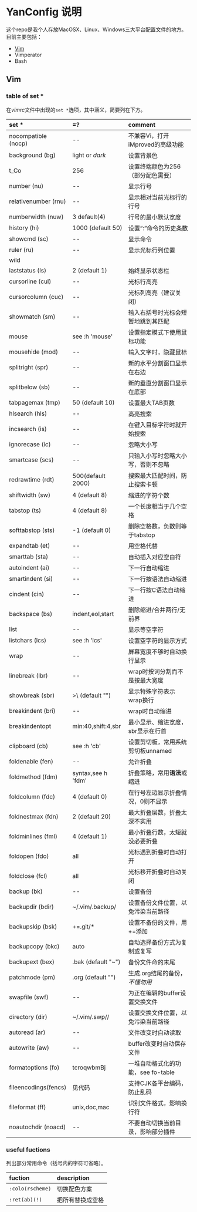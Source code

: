 # YanConfig 说明

这个repo是我个人存放MacOSX、Linux、Windows三大平台配置文件的地方。目前主要包括：

- [Vim](#Vim)
- Vimperator
- Bash

## Vim

### table of set *

在*vimrc*文件中出现的`set *`选项，其中涵义，简要列在下方。

| set *                | =?                 | comment                            |
| :----                | :--                | :------                            |
| nocompatible (nocp)  | --                 | 不兼容Vi，打开iMproved的高级功能   |
| background (bg)      | light or *dark*    | 设置背景色                         |
| t_Co                 | 256                | 设置终端颜色为256（部分配色需要）  |
| number (nu)          | --                 | 显示行号                           |
| relativenumber (rnu) | --                 | 显示相对当前光标行的行号           |
| numberwidth (nuw)    | 3 default(4)       | 行号的最小默认宽度                 |
| history (hi)         | 1000 (default 50)  | 设置“:”命令的历史条数              |
| showcmd (sc)         | --                 | 显示命令                           |
| ruler (ru)           | --                 | 显示光标行列位置                   |
| wild                 |                    |                                    |
| laststatus (ls)      | 2 (default 1)      | 始终显示状态栏                     |
| cursorline (cul)     | --                 | 光标行高亮                         |
| cursorcolumn (cuc)   | --                 | 光标列高亮（建议关闭）             |
| showmatch (sm)       | --                 | 输入右括号时光标会短暂地跳到其匹配 |
| mouse                | see :h 'mouse'     | 设置指定模式下使用鼠标功能         |
| mousehide (mod)      | --                 | 输入文字时，隐藏鼠标               |
| splitright (spr)     | --                 | 新的水平分割窗口显示在右边         |
| splitbelow (sb)      | --                 | 新的垂直分割窗口显示在底部         |
| tabpagemax (tmp)     | 50 (default 10)    | 设置最大TAB页数                    |
| hlsearch (hls)       | --                 | 高亮搜索                           |
| incsearch (is)       | --                 | 在键入目标字符时就开始搜索         |
| ignorecase (ic)      | --                 | 忽略大小写                         |
| smartcase (scs)      | --                 | 只输入小写时忽略大小写，否则不忽略 |
| redrawtime (rdt)     | 500(default 2000)  | 搜索最大匹配时间，防止搜索卡顿     |
| shiftwidth (sw)      | 4 (default 8)      | 缩进的字符个数                     |
| tabstop (ts)         | 4 (default 8)      | 一个<TAB>长度相当于几个空格        |
| softtabstop (sts)    | -1 (default 0)     | <BS>删除空格数，负数则等于tabstop  |
| expandtab (et)       | --                 | 用空格代替<TAB>                    |
| smarttab (sta)       | --                 | <Tab>自动插入对应空白符            |
| autoindent (ai)      | --                 | 下一行自动缩进                     |
| smartindent (si)     | --                 | 下一行按语法自动缩进               |
| cindent (cin)        | --                 | 下一行按C语法自动缩进              |
| backspace (bs)       | indent,eol,start   | <BS>删除缩进/合并两行/无前界       |
| list                 | --                 | 显示<TAB>等空字符                  |
| listchars (lcs)      | see :h 'lcs'       | 设置空字符的显示方式               |
| wrap                 | --                 | 屏幕宽度不够时自动换行显示         |
| linebreak (lbr)      | --                 | wrap时按词分割而不是按最大宽度     |
| showbreak (sbr)      | >\ (default "")    | 显示特殊字符表示wrap换行           |
| breakindent (bri)    | --                 | wrap时自动缩进                     |
| breakindentopt       | min:40,shift:4,sbr | 最小显示、缩进宽度，sbr显示在行首  |
| clipboard (cb)       | see :h 'cb'        | 设置剪切板，常用系统剪切板unnamed  |
| foldenable (fen)     | --                 | 允许折叠                           |
| foldmethod (fdm)     | syntax,see h 'fdm' | 折叠策略，常用**语法**或缩进       |
| foldcolumn (fdc)     | 4 (default 0)      | 在行号左边显示折叠情况，0则不显示  |
| foldnestmax (fdn)    | 2 (default 20)     | 最大折叠层数，折叠太深不实用       |
| foldminlines (fml)   | 4 (default 1)      | 最小折叠行数，太短就没必要折叠     |
| foldopen (fdo)       | all                | 光标遇到折叠时自动打开             |
| foldclose (fcl)      | all                | 光标移开折叠时自动关闭             |
| backup (bk)          | --                 | 设置备份                           |
| backupdir (bdir)     | ~/.vim/.backup/    | 设置备份文件位置，以免污染当前路径 |
| backupskip (bsk)     | +=.git/*           | 设置不备份的文件，用+=添加         |
| backupcopy (bkc)     | auto               | 自动选择备份方式为复制或复写       |
| backupext (bex)      | .bak (default "~") | 备份文件命的末尾                   |
| patchmode (pm)       | .org (default "")  | 生成.org结尾的备份，*不懂勿用*     |
| swapfile (swf)       | --                 | 为正在编辑的buffer设置交换文件     |
| directory (dir)      | ~/.vim/.swp//      | 设置交换文件位置，以免污染当前路径 |
| autoread (ar)        | --                 | 文件改变时自动读取                 |
| autowrite (aw)       | --                 | buffer改变时自动保存文件           |
| formatoptions (fo)   | tcroqwbmBj         | 一堆自动格式化的功能，see fo-table |
| fileencodings(fencs) | 见代码             | 支持CJK各平台编码，防止乱码        |
| fileformat (ff)      | unix,doc,mac       | 识别文件格式，影响换行符           |
| noautochdir (noacd)  | --                 | 不要自动切换当前目录，影响部分插件 |

### useful fuctions

列出部分常用命令（括号内的字符可省略）。

| fuction        | description           |
| :------        | :----------           |
| `:colo(rscheme)` | 切换配色方案          |
| `:ret(ab)(!)`  | 把所有<TAB>替换成空格 |
